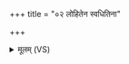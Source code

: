 +++
title = "०२ लोहितेन स्वधितिना"

+++
<details><summary>मूलम् (VS)</summary>

लोहि॑तेन॒ स्वधि॑तिना मिथु॒नं कर्ण॑योः कृधि। अक॑र्तामश्विना॒ लक्ष्म॒ तद॑स्तु प्र॒जया॑ ब॒हु ॥
</details>